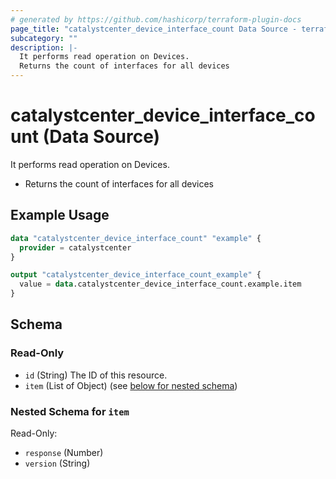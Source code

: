 ```yaml
---
# generated by https://github.com/hashicorp/terraform-plugin-docs
page_title: "catalystcenter_device_interface_count Data Source - terraform-provider-catalystcenter"
subcategory: ""
description: |-
  It performs read operation on Devices.
  Returns the count of interfaces for all devices
---
```


# catalystcenter_device_interface_count (Data Source)

It performs read operation on Devices.

- Returns the count of interfaces for all devices

## Example Usage

```terraform
data "catalystcenter_device_interface_count" "example" {
  provider = catalystcenter
}

output "catalystcenter_device_interface_count_example" {
  value = data.catalystcenter_device_interface_count.example.item
}
```

<!-- schema generated by tfplugindocs -->
## Schema

### Read-Only

- `id` (String) The ID of this resource.
- `item` (List of Object) (see [below for nested schema](#nestedatt--item))

<a id="nestedatt--item"></a>
### Nested Schema for `item`

Read-Only:

- `response` (Number)
- `version` (String)
